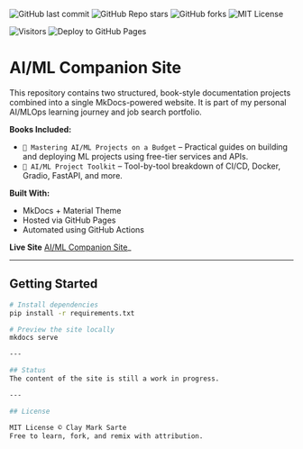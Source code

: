 ![GitHub last commit](https://img.shields.io/github/last-commit/McKlay/MLops-Project-Handbook)
![GitHub Repo stars](https://img.shields.io/github/stars/McKlay/MLops-Project-Handbook?style=social)
![GitHub forks](https://img.shields.io/github/forks/McKlay/MLops-Project-Handbook?style=social)
![MIT License](https://img.shields.io/github/license/McKlay/MLops-Project-Handbook)

![Visitors](https://visitor-badge.laobi.icu/badge?page_id=McKlay.MLops-Project-Handbook)
![Deploy to GitHub Pages](https://github.com/McKlay/MLops-Project-Handbook/actions/workflows/deploy.yml/badge.svg)

# AI/ML Companion Site

This repository contains two structured, book-style documentation projects combined into a single MkDocs-powered website. It is part of my personal AI/MLOps learning journey and job search portfolio.

**Books Included:**
- `📘 Mastering AI/ML Projects on a Budget` – Practical guides on building and deploying ML projects using free-tier services and APIs.
- `📘 AI/ML Project Toolkit` – Tool-by-tool breakdown of CI/CD, Docker, Gradio, FastAPI, and more.

**Built With:**
- MkDocs + Material Theme
- Hosted via GitHub Pages
- Automated using GitHub Actions

**Live Site** [AI/ML Companion Site](https://mcklay.github.io/MLops-Project-Handbook/)_

---

## Getting Started

```bash
# Install dependencies
pip install -r requirements.txt

# Preview the site locally
mkdocs serve

---

## Status
The content of the site is still a work in progress.

---

## License

MIT License © Clay Mark Sarte  
Free to learn, fork, and remix with attribution.
